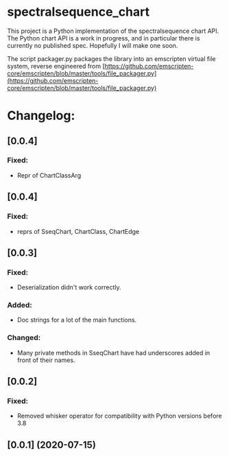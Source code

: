 # spectralsequence_chart

This project is a Python implementation of the spectralsequence chart API.
The Python chart API is a work in progress, and in particular there is currently no published spec.
Hopefully I will make one soon.

The script packager.py packages the library into an emscripten virtual file system, reverse engineered from [https://github.com/emscripten-core/emscripten/blob/master/tools/file_packager.py](https://github.com/emscripten-core/emscripten/blob/master/tools/file_packager.py)

# Changelog:

## [0.0.4]

### Fixed:

-   Repr of ChartClassArg

## [0.0.4]

### Fixed:

-   reprs of SseqChart, ChartClass, ChartEdge

## [0.0.3]

### Fixed:

-   Deserialization didn't work correctly.

### Added:

-   Doc strings for a lot of the main functions.

### Changed:

-   Many private methods in SseqChart have had underscores added in front of their names.

## [0.0.2]

### Fixed:

-   Removed whisker operator for compatibility with Python versions before 3.8

## [0.0.1] (2020-07-15)
